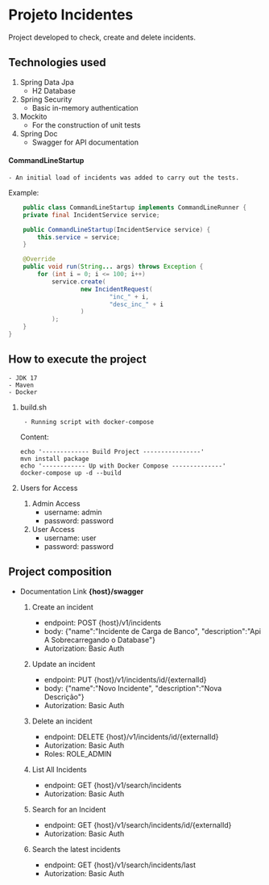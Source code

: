 # Projeto Incidentes

Project developed to check, create and delete incidents.

## Technologies used

1. Spring Data Jpa
    - H2 Database
2. Spring Security
    - Basic in-memory authentication
3. Mockito
    - For the construction of unit tests
4. Spring Doc
    - Swagger for API documentation

#### CommandLineStartup

    - An initial load of incidents was added to carry out the tests.

Example:

```java
    public class CommandLineStartup implements CommandLineRunner {
    private final IncidentService service;

    public CommandLineStartup(IncidentService service) {
        this.service = service;
    }

    @Override
    public void run(String... args) throws Exception {
        for (int i = 0; i <= 100; i++)
            service.create(
                    new IncidentRequest(
                            "inc_" + i,
                            "desc_inc_" + i
                    )
            );
    }
}
```

## How to execute the project

    - JDK 17
    - Maven
    - Docker

1. build.sh

        - Running script with docker-compose     
   Content:
   ```shell
   echo '------------- Build Project ----------------'
   mvn install package
   echo '------------ Up with Docker Compose --------------'
   docker-compose up -d --build
   ```
2. Users for Access
    1. Admin Access
        - username: admin
        - password: password
    2. User Access
        - username: user
        - password: password

## Project composition

- Documentation Link **{host}/swagger**

    1. Create an incident
        - endpoint: POST {host}/v1/incidents
        - body: {"name":"Incidente de Carga de Banco", "description":"Api A Sobrecarregando o Database"}
        - Autorization: Basic Auth

    2. Update an incident
        - endpoint: PUT {host}/v1/incidents/id/{externalId}
        - body: {"name":"Novo Incidente", "description":"Nova Descrição"}
        - Autorization: Basic Auth

    3. Delete an incident
        - endpoint: DELETE {host}/v1/incidents/id/{externalId}
        - Autorization: Basic Auth
        - Roles: ROLE_ADMIN

    4. List All Incidents
        - endpoint: GET {host}/v1/search/incidents
        - Autorization: Basic Auth

    5. Search for an Incident
        - endpoint: GET {host}/v1/search/incidents/id/{externalId}
        - Autorization: Basic Auth

    6. Search the latest incidents
        - endpoint: GET {host}/v1/search/incidents/last
        - Autorization: Basic Auth 
